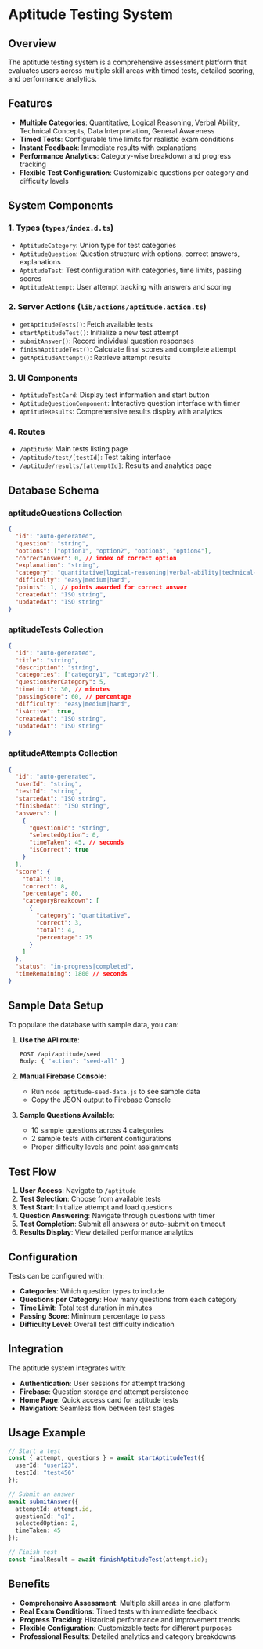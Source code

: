 # Aptitude Testing System

## Overview
The aptitude testing system is a comprehensive assessment platform that evaluates users across multiple skill areas with timed tests, detailed scoring, and performance analytics.

## Features
- **Multiple Categories**: Quantitative, Logical Reasoning, Verbal Ability, Technical Concepts, Data Interpretation, General Awareness
- **Timed Tests**: Configurable time limits for realistic exam conditions
- **Instant Feedback**: Immediate results with explanations
- **Performance Analytics**: Category-wise breakdown and progress tracking
- **Flexible Test Configuration**: Customizable questions per category and difficulty levels

## System Components

### 1. Types (`types/index.d.ts`)
- `AptitudeCategory`: Union type for test categories
- `AptitudeQuestion`: Question structure with options, correct answers, explanations
- `AptitudeTest`: Test configuration with categories, time limits, passing scores
- `AptitudeAttempt`: User attempt tracking with answers and scoring

### 2. Server Actions (`lib/actions/aptitude.action.ts`)
- `getAptitudeTests()`: Fetch available tests
- `startAptitudeTest()`: Initialize a new test attempt
- `submitAnswer()`: Record individual question responses
- `finishAptitudeTest()`: Calculate final scores and complete attempt
- `getAptitudeAttempt()`: Retrieve attempt results

### 3. UI Components
- `AptitudeTestCard`: Display test information and start button
- `AptitudeQuestionComponent`: Interactive question interface with timer
- `AptitudeResults`: Comprehensive results display with analytics

### 4. Routes
- `/aptitude`: Main tests listing page
- `/aptitude/test/[testId]`: Test taking interface
- `/aptitude/results/[attemptId]`: Results and analytics page

## Database Schema

### aptitudeQuestions Collection
```json
{
  "id": "auto-generated",
  "question": "string",
  "options": ["option1", "option2", "option3", "option4"],
  "correctAnswer": 0, // index of correct option
  "explanation": "string",
  "category": "quantitative|logical-reasoning|verbal-ability|technical-concepts|data-interpretation|general-awareness",
  "difficulty": "easy|medium|hard",
  "points": 1, // points awarded for correct answer
  "createdAt": "ISO string",
  "updatedAt": "ISO string"
}
```

### aptitudeTests Collection
```json
{
  "id": "auto-generated",
  "title": "string",
  "description": "string",
  "categories": ["category1", "category2"],
  "questionsPerCategory": 5,
  "timeLimit": 30, // minutes
  "passingScore": 60, // percentage
  "difficulty": "easy|medium|hard",
  "isActive": true,
  "createdAt": "ISO string",
  "updatedAt": "ISO string"
}
```

### aptitudeAttempts Collection
```json
{
  "id": "auto-generated",
  "userId": "string",
  "testId": "string",
  "startedAt": "ISO string",
  "finishedAt": "ISO string",
  "answers": [
    {
      "questionId": "string",
      "selectedOption": 0,
      "timeTaken": 45, // seconds
      "isCorrect": true
    }
  ],
  "score": {
    "total": 10,
    "correct": 8,
    "percentage": 80,
    "categoryBreakdown": [
      {
        "category": "quantitative",
        "correct": 3,
        "total": 4,
        "percentage": 75
      }
    ]
  },
  "status": "in-progress|completed",
  "timeRemaining": 1800 // seconds
}
```

## Sample Data Setup

To populate the database with sample data, you can:

1. **Use the API route**: 
   ```bash
   POST /api/aptitude/seed
   Body: { "action": "seed-all" }
   ```

2. **Manual Firebase Console**:
   - Run `node aptitude-seed-data.js` to see sample data
   - Copy the JSON output to Firebase Console

3. **Sample Questions Available**:
   - 10 sample questions across 4 categories
   - 2 sample tests with different configurations
   - Proper difficulty levels and point assignments

## Test Flow

1. **User Access**: Navigate to `/aptitude`
2. **Test Selection**: Choose from available tests
3. **Test Start**: Initialize attempt and load questions
4. **Question Answering**: Navigate through questions with timer
5. **Test Completion**: Submit all answers or auto-submit on timeout
6. **Results Display**: View detailed performance analytics

## Configuration

Tests can be configured with:
- **Categories**: Which question types to include
- **Questions per Category**: How many questions from each category
- **Time Limit**: Total test duration in minutes
- **Passing Score**: Minimum percentage to pass
- **Difficulty Level**: Overall test difficulty indication

## Integration

The aptitude system integrates with:
- **Authentication**: User sessions for attempt tracking
- **Firebase**: Question storage and attempt persistence
- **Home Page**: Quick access card for aptitude tests
- **Navigation**: Seamless flow between test stages

## Usage Example

```typescript
// Start a test
const { attempt, questions } = await startAptitudeTest({
  userId: "user123",
  testId: "test456"
});

// Submit an answer
await submitAnswer({
  attemptId: attempt.id,
  questionId: "q1",
  selectedOption: 2,
  timeTaken: 45
});

// Finish test
const finalResult = await finishAptitudeTest(attempt.id);
```

## Benefits

- **Comprehensive Assessment**: Multiple skill areas in one platform
- **Real Exam Conditions**: Timed tests with immediate feedback
- **Progress Tracking**: Historical performance and improvement trends
- **Flexible Configuration**: Customizable tests for different purposes
- **Professional Results**: Detailed analytics and category breakdowns
